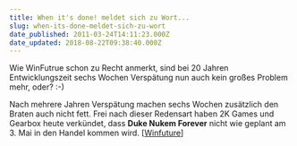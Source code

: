 ```yaml
---
title: When it's done! meldet sich zu Wort...
slug: when-its-done-meldet-sich-zu-wort
date_published: 2011-03-24T14:11:23.000Z
date_updated: 2018-08-22T09:38:40.000Z
---
```


Wie WinFutrue schon zu Recht anmerkt, sind bei 20 Jahren Entwicklungszeit sechs Wochen Verspätung nun auch kein großes Problem mehr, oder? :-)

Nach mehrere Jahren Verspätung machen sechs Wochen zusätzlich den Braten auch nicht fett. Frei nach dieser Redensart haben 2K Games und Gearbox heute verkündet, dass **Duke Nukem Forever** nicht wie geplant am 3. Mai in den Handel kommen wird. [[Winfuture](http://winfuture.de/news,62215.html)]
